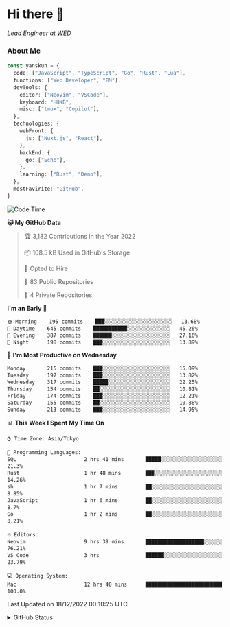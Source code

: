 # Hi there&nbsp;:wave:

_Lead Engineer at [WED](https://github.com/wedinc)_

### About Me

```ts
const yanskun = {
  code: ["JavaScript", "TypeScript", "Go", "Rust", "Lua"],
  functions: ["Web Developer", "EM"],
  devTools: {
    editor: ["Neovim", "VSCode"],
    keyboard: "HHKB",
    misc: ["tmux", "Copilot"],
  },
  technologies: {
    webFront: {
      js: ["Nuxt.js", "React"],
    },
    backEnd: {
      go: ["Echo"],
    },
    learning: ["Rust", "Deno"],
  },
  mostFavirite: "GitHub",
}
```

<!--START_SECTION:waka-->
![Code Time](http://img.shields.io/badge/Code%20Time-24%20hrs%202%20mins-blue)

**🐱 My GitHub Data** 

> 🏆 3,182 Contributions in the Year 2022
 > 
> 📦 108.5 kB Used in GitHub's Storage 
 > 
> 💼 Opted to Hire
 > 
> 📜 83 Public Repositories 
 > 
> 🔑 4 Private Repositories  
 > 
**I'm an Early 🐤** 

```text
🌞 Morning    195 commits    ███░░░░░░░░░░░░░░░░░░░░░░   13.68% 
🌆 Daytime    645 commits    ███████████░░░░░░░░░░░░░░   45.26% 
🌃 Evening    387 commits    ██████░░░░░░░░░░░░░░░░░░░   27.16% 
🌙 Night      198 commits    ███░░░░░░░░░░░░░░░░░░░░░░   13.89%

```
📅 **I'm Most Productive on Wednesday** 

```text
Monday       215 commits    ███░░░░░░░░░░░░░░░░░░░░░░   15.09% 
Tuesday      197 commits    ███░░░░░░░░░░░░░░░░░░░░░░   13.82% 
Wednesday    317 commits    █████░░░░░░░░░░░░░░░░░░░░   22.25% 
Thursday     154 commits    ██░░░░░░░░░░░░░░░░░░░░░░░   10.81% 
Friday       174 commits    ███░░░░░░░░░░░░░░░░░░░░░░   12.21% 
Saturday     155 commits    ██░░░░░░░░░░░░░░░░░░░░░░░   10.88% 
Sunday       213 commits    ███░░░░░░░░░░░░░░░░░░░░░░   14.95%

```


📊 **This Week I Spent My Time On** 

```text
⌚︎ Time Zone: Asia/Tokyo

💬 Programming Languages: 
SQL                      2 hrs 41 mins       █████░░░░░░░░░░░░░░░░░░░░   21.3% 
Rust                     1 hr 48 mins        ███░░░░░░░░░░░░░░░░░░░░░░   14.26% 
sh                       1 hr 7 mins         ██░░░░░░░░░░░░░░░░░░░░░░░   8.85% 
JavaScript               1 hr 6 mins         ██░░░░░░░░░░░░░░░░░░░░░░░   8.7% 
Go                       1 hr 2 mins         ██░░░░░░░░░░░░░░░░░░░░░░░   8.21%

🔥 Editors: 
Neovim                   9 hrs 39 mins       ███████████████████░░░░░░   76.21% 
VS Code                  3 hrs               ██████░░░░░░░░░░░░░░░░░░░   23.79%

💻 Operating System: 
Mac                      12 hrs 40 mins      █████████████████████████   100.0%

```


 Last Updated on 18/12/2022 00:10:25 UTC
<!--END_SECTION:waka-->

<details>
<summary>GitHub Status</summary>
<picture>
  <source media="(prefers-color-scheme: dark)" srcset="https://raw.githubusercontent.com/yanskun/yanskun/master/profile-summary-card-output/nord_dark/0-profile-details.svg">
 <img src="https://raw.githubusercontent.com/yanskun/yanskun/master/profile-summary-card-output/default/0-profile-details.svg">
</picture>
<br>
<picture>
  <source media="(prefers-color-scheme: dark)" srcset="https://raw.githubusercontent.com/yanskun/yanskun/master/profile-summary-card-output/nord_dark/1-repos-per-language.svg">
 <img src="https://raw.githubusercontent.com/yanskun/yanskun/master/profile-summary-card-output/default/1-repos-per-language.svg">
</picture>
<picture>
  <source media="(prefers-color-scheme: dark)" srcset="https://raw.githubusercontent.com/yanskun/yanskun/master/profile-summary-card-output/nord_dark/2-most-commit-language.svg">
 <img src="https://raw.githubusercontent.com/yanskun/yanskun/master/profile-summary-card-output/default/2-most-commit-language.svg">
</picture>
<br>
<picture>
  <source media="(prefers-color-scheme: dark)" srcset="https://raw.githubusercontent.com/yanskun/yanskun/master/profile-summary-card-output/nord_dark/3-stats.svg">
 <img src="https://raw.githubusercontent.com/yanskun/yanskun/master/profile-summary-card-output/default/3-stats.svg">
</picture>
<picture>
  <source media="(prefers-color-scheme: dark)" srcset="https://raw.githubusercontent.com/yanskun/yanskun/master/profile-summary-card-output/nord_dark/4-productive-time.svg">
 <img src="https://raw.githubusercontent.com/yanskun/yanskun/master/profile-summary-card-output/default/4-productive-time.svg">
</picture>
</details>
